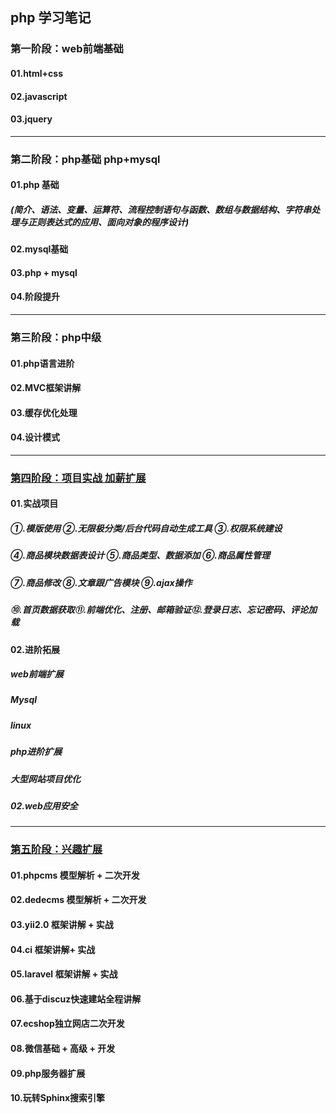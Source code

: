 ## php 学习笔记

### 第一阶段：web前端基础
#### 01.html+css
#### 02.javascript
#### 03.jquery

---

### 第二阶段：php基础 php+mysql
#### 01.php 基础
##### (简介、语法、变量、运算符、流程控制语句与函数、数组与数据结构、字符串处理与正则表达式的应用、面向对象的程序设计)
#### 02.mysql基础
#### 03.php + mysql
#### 04.阶段提升

---

### 第三阶段：php中级
#### 01.php语言进阶
#### 02.MVC框架讲解
#### 03.缓存优化处理
#### 04.设计模式

---

### [第四阶段：项目实战 加薪扩展]()
#### 01.实战项目
##### ①.模版使用 ②.无限极分类/后台代码自动生成工具 ③.权限系统建设 
##### ④.商品模块数据表设计 ⑤.商品类型、数据添加 ⑥.商品属性管理
##### ⑦.商品修改 ⑧.文章跟广告模块 ⑨.ajax操作 
##### ⑩.首页数据获取⑪.前端优化、注册、邮箱验证⑫.登录日志、忘记密码、评论加载

#### 02.进阶拓展
##### web前端扩展
##### Mysql
##### linux
##### php进阶扩展
##### 大型网站项目优化
##### 02.web应用安全

---

### [第五阶段：兴趣扩展]()
#### 01.phpcms 模型解析 + 二次开发
#### 02.dedecms 模型解析 + 二次开发
#### 03.yii2.0 框架讲解 + 实战
#### 04.ci 框架讲解+ 实战
#### 05.laravel 框架讲解 + 实战
#### 06.基于discuz快速建站全程讲解
#### 07.ecshop独立网店二次开发
#### 08.微信基础 + 高级 + 开发
#### 09.php服务器扩展
#### 10.玩转Sphinx搜索引擎

